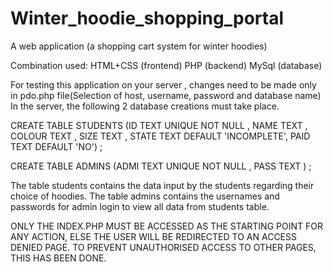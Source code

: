# Winter_hoodie_shopping_portal
A web application (a shopping cart system for winter hoodies)

Combination used:
HTML+CSS (frontend)
PHP (backend)
MySql (database)

For testing this application on your server , changes need to be made only in pdo.php file(Selection of host, username, password and database name)
In the server,  the following 2 database creations must take place.

CREATE TABLE STUDENTS (ID TEXT UNIQUE NOT NULL , NAME TEXT , COLOUR TEXT , SIZE TEXT , STATE TEXT DEFAULT 'INCOMPLETE', PAID TEXT DEFAULT 'NO') ;

CREATE TABLE ADMINS (ADMI TEXT UNIQUE NOT NULL , PASS TEXT ) ;

The table students contains the data input by the students regarding their choice of hoodies.
The table admins contains the usernames and passwords for admin login to view all data from students table. 

ONLY THE INDEX.PHP MUST BE ACCESSED AS THE STARTING POINT FOR ANY ACTION, ELSE THE USER WILL BE REDIRECTED TO AN ACCESS DENIED PAGE. TO PREVENT UNAUTHORISED ACCESS TO OTHER PAGES, THIS HAS BEEN DONE.
